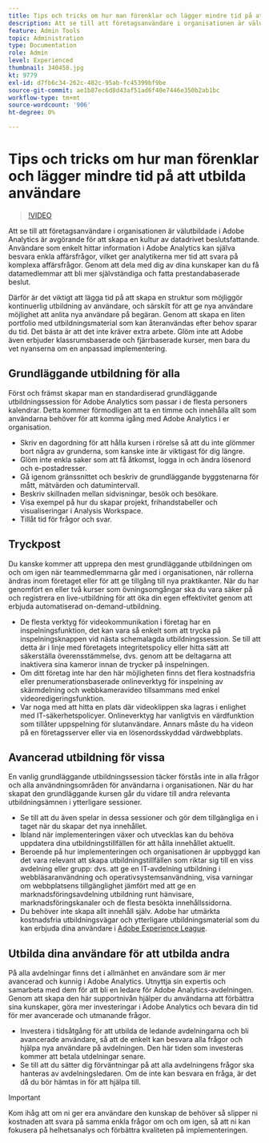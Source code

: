 ```yaml
---
title: Tips och tricks om hur man förenklar och lägger mindre tid på att utbilda användare
description: Att se till att företagsanvändare i organisationen är välutbildade i Adobe Analytics är avgörande för att skapa en kultur av datadrivet beslutsfattande. Användare som enkelt hittar information i Adobe Analytics kan själva besvara enkla affärsfrågor, vilket ger analytikerna mer tid att svara på komplexa affärsfrågor. Genom att dela med dig av dina kunskaper kan du få datamedlemmar att bli mer självständiga och fatta prestandabaserade beslut.
feature: Admin Tools
topic: Administration
type: Documentation
role: Admin
level: Experienced
thumbnail: 340458.jpg
kt: 9779
exl-id: d7fb6c34-262c-482c-95ab-fc45399bf9be
source-git-commit: ae1b87ec6d8d43af51ad6f40e7446e350b2ab1bc
workflow-type: tm+mt
source-wordcount: '906'
ht-degree: 0%

---
```


# Tips och tricks om hur man förenklar och lägger mindre tid på att utbilda användare

>[!VIDEO](https://video.tv.adobe.com/v/340458/?quality=12&learn=on)

Att se till att företagsanvändare i organisationen är välutbildade i Adobe Analytics är avgörande för att skapa en kultur av datadrivet beslutsfattande. Användare som enkelt hittar information i Adobe Analytics kan själva besvara enkla affärsfrågor, vilket ger analytikerna mer tid att svara på komplexa affärsfrågor. Genom att dela med dig av dina kunskaper kan du få datamedlemmar att bli mer självständiga och fatta prestandabaserade beslut.

Därför är det viktigt att lägga tid på att skapa en struktur som möjliggör kontinuerlig utbildning av användare, och särskilt för att ge nya användare möjlighet att anlita nya användare på begäran. Genom att skapa en liten portfolio med utbildningsmaterial som kan återanvändas efter behov sparar du tid. Det bästa är att det inte kräver extra arbete. Glöm inte att Adobe även erbjuder klassrumsbaserade och fjärrbaserade kurser, men bara du vet nyanserna om en anpassad implementering.


## Grundläggande utbildning för alla

Först och främst skapar man en standardiserad grundläggande utbildningssession för Adobe Analytics som passar i de flesta personers kalendrar. Detta kommer förmodligen att ta en timme och innehålla allt som användarna behöver för att komma igång med Adobe Analytics i er organisation.

* Skriv en dagordning för att hålla kursen i rörelse så att du inte glömmer bort några av grunderna, som kanske inte är viktigast för dig längre.
* Glöm inte enkla saker som att få åtkomst, logga in och ändra lösenord och e-postadresser.
* Gå igenom gränssnittet och beskriv de grundläggande byggstenarna för mått, mätvärden och datumintervall.
* Beskriv skillnaden mellan sidvisningar, besök och besökare.
* Visa exempel på hur du skapar projekt, frihandstabeller och visualiseringar i Analysis Workspace.
* Tillåt tid för frågor och svar.

## Tryckpost

Du kanske kommer att upprepa den mest grundläggande utbildningen om och om igen när teammedlemmarna går med i organisationen, när rollerna ändras inom företaget eller för att ge tillgång till nya praktikanter. När du har genomfört en eller två kurser som övningsomgångar ska du vara säker på och registrera en live-utbildning för att öka din egen effektivitet genom att erbjuda automatiserad on-demand-utbildning.

* De flesta verktyg för videokommunikation i företag har en inspelningsfunktion, det kan vara så enkelt som att trycka på inspelningsknappen vid nästa schemalagda utbildningssession. Se till att detta är i linje med företagets integritetspolicy eller hitta sätt att säkerställa överensstämmelse, dvs. genom att be deltagarna att inaktivera sina kameror innan de trycker på inspelningen.
* Om ditt företag inte har den här möjligheten finns det flera kostnadsfria eller prenumerationsbaserade onlineverktyg för inspelning av skärmdelning och webbkameravideo tillsammans med enkel videoredigeringsfunktion.
* Var noga med att hitta en plats där videoklippen ska lagras i enlighet med IT-säkerhetspolicyer. Onlineverktyg har vanligtvis en värdfunktion som tillåter uppspelning för slutanvändare. Annars måste du ha videon på en företagsserver eller via en lösenordsskyddad värdwebbplats.

## Avancerad utbildning för vissa

En vanlig grundläggande utbildningssession täcker förstås inte in alla frågor och alla användningsområden för användarna i organisationen. När du har skapat den grundläggande kursen går du vidare till andra relevanta utbildningsämnen i ytterligare sessioner.

* Se till att du även spelar in dessa sessioner och gör dem tillgängliga en i taget när du skapar det nya innehållet.
* Ibland när implementeringen växer och utvecklas kan du behöva uppdatera dina utbildningstillfällen för att hålla innehållet aktuellt.
* Beroende på hur implementeringen och organisationen är uppbyggd kan det vara relevant att skapa utbildningstillfällen som riktar sig till en viss avdelning eller grupp: dvs. att ge en IT-avdelning utbildning i webbläsaranvändning och operativsystemsanvändning, visa varningar om webbplatsens tillgänglighet jämfört med att ge en marknadsföringsavdelning utbildning runt hänvisare, marknadsföringskanaler och de flesta besökta innehållssidorna.
* Du behöver inte skapa allt innehåll själv. Adobe har utmärkta kostnadsfria utbildningsvägar och ytterligare utbildningsmaterial som du kan erbjuda dina användare i [Adobe Experience League](https://experienceleague.adobe.com/docs/analytics.html?lang=sv-SE).



## Utbilda dina användare för att utbilda andra

På alla avdelningar finns det i allmänhet en användare som är mer avancerad och kunnig i Adobe Analytics. Utnyttja sin expertis och samarbeta med dem för att bli en ledare för Adobe Analytics-avdelningen. Genom att skapa den här supportnivån hjälper du användarna att förbättra sina kunskaper, göra mer investeringar i Adobe Analytics och bevara din tid för mer avancerade och utmanande frågor.

* Investera i tidsåtgång för att utbilda de ledande avdelningarna och bli avancerade användare, så att de enkelt kan besvara alla frågor och hjälpa nya användare på avdelningen. Den här tiden som investeras kommer att betala utdelningar senare.
* Se till att du sätter dig förväntningar på att alla avdelningens frågor ska hanteras av avdelningsledaren. Om de inte kan besvara en fråga, är det då du bör hämtas in för att hjälpa till.

>[!IMPORTANT]
>
>Kom ihåg att om ni ger era användare den kunskap de behöver så slipper ni kostnaden att svara på samma enkla frågor om och om igen, så att ni kan fokusera på helhetsanalys och förbättra kvaliteten på implementeringen.
